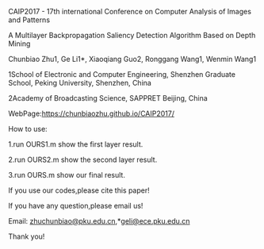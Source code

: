 
CAIP2017 - 17th international Conference on Computer Analysis of Images and Patterns
 
A Multilayer Backpropagation Saliency Detection Algorithm Based on Depth Mining

Chunbiao Zhu1, Ge Li1*, Xiaoqiang Guo2, Ronggang Wang1, Wenmin Wang1

1School of Electronic and Computer Engineering, Shenzhen Graduate School, Peking University, Shenzhen, China 

2Academy of Broadcasting Science, SAPPRET Beijing, China

WebPage:https://chunbiaozhu.github.io/CAIP2017/

How to use:

1.run OURS1.m show the first layer result.

2.run OURS2.m show the second layer result.

3.run OURS.m  show our final result.


If you use our codes,please cite this paper!

If you have any question,please email us!

Email: zhuchunbiao@pku.edu.cn,*geli@ece.pku.edu.cn

Thank you! 
